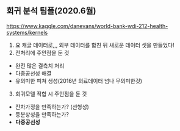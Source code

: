 ## 회귀 분석 팀플(2020.6월)
https://www.kaggle.com/danevans/world-bank-wdi-212-health-systems/kernels
1. 요 캐글 데이터로,,, 외부 데이터를 합친 뒤 새로운 데이터 셋을 만들었다!
2. 전처리에 주안점을 둔 것
- 완전 많은 결측치 처리
- 다중공선성 해결
- 유의미한 피쳐 생성(2016년 의료데이터 넘나 무의미한것)

3. 회귀모델 적합 시 주안점을 둔 것
- 잔차가정을 만족하는가? (선형성)
- 등분상성을 만족하는가?
- **다중공선성**
